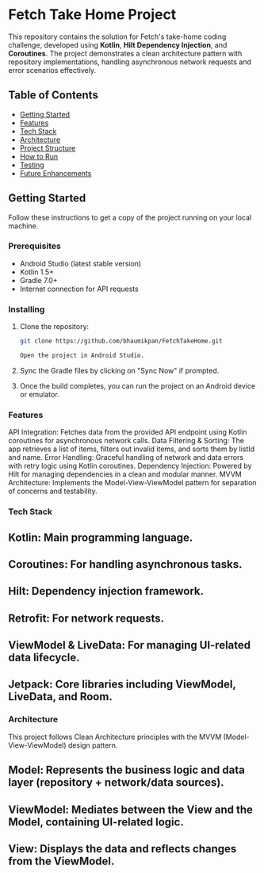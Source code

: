 
# Fetch Take Home Project

This repository contains the solution for Fetch's take-home coding challenge, developed using **Kotlin**, **Hilt Dependency Injection**, and **Coroutines**. The project demonstrates a clean architecture pattern with repository implementations, handling asynchronous network requests and error scenarios effectively.

## Table of Contents
- [Getting Started](#getting-started)
- [Features](#features)
- [Tech Stack](#tech-stack)
- [Architecture](#architecture)
- [Project Structure](#project-structure)
- [How to Run](#how-to-run)
- [Testing](#testing)
- [Future Enhancements](#future-enhancements)

## Getting Started

Follow these instructions to get a copy of the project running on your local machine.

### Prerequisites

- Android Studio (latest stable version)
- Kotlin 1.5+
- Gradle 7.0+
- Internet connection for API requests

### Installing

1. Clone the repository:

   ```bash
   git clone https://github.com/bhaumikpan/FetchTakeHome.git

   Open the project in Android Studio.

2. Sync the Gradle files by clicking on "Sync Now" if prompted.

3. Once the build completes, you can run the project on an Android device or emulator.

### Features

API Integration: Fetches data from the provided API endpoint using Kotlin coroutines for asynchronous network calls.
Data Filtering & Sorting: The app retrieves a list of items, filters out invalid items, and sorts them by listId and name.
Error Handling: Graceful handling of network and data errors with retry logic using Kotlin coroutines.
Dependency Injection: Powered by Hilt for managing dependencies in a clean and modular manner.
MVVM Architecture: Implements the Model-View-ViewModel pattern for separation of concerns and testability.


### Tech Stack

## Kotlin: Main programming language.
## Coroutines: For handling asynchronous tasks.
## Hilt: Dependency injection framework.
## Retrofit: For network requests.
## ViewModel & LiveData: For managing UI-related data lifecycle.
## Jetpack: Core libraries including ViewModel, LiveData, and Room.

### Architecture
This project follows Clean Architecture principles with the MVVM (Model-View-ViewModel) design pattern.

## Model: Represents the business logic and data layer (repository + network/data sources).
## ViewModel: Mediates between the View and the Model, containing UI-related logic.
## View: Displays the data and reflects changes from the ViewModel.


